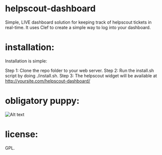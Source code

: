 helpscout-dashboard
===================
Simple, LIVE dashboard solution for keeping track of helpscout tickets in real-time.
It uses Clef to create a simple way to log into your dashboard.


installation:
===================
Installation is simple:

Step 1: Clone the repo folder to your web server.
Step 2: Run the install.sh script by doing ./install.sh.
Step 3: The helpscout widget will be available at http://yoursite.com/helpscout-dashboard/


obligatory puppy:
===================
![Alt text](http://i.huffpost.com/gen/1344259/thumbs/r-PUPPIES-PLAYING-large570.jpg?15 "It is a puppy.")


license:
===================
GPL.
